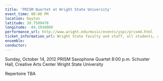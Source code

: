 ```yaml
---
title: 'PRISM Quartet at Wright State University'
event_time: 08:00 PM
location: Dayton
latitude: 39.7589478
longitude: -84.1916069
performance_url: http://www.wright.edu/music/events/yspc/prism4.html
ticket_information_url: Wright State faculty and staff, all students, and seniors: $10; Adults: $12
ensemble: 
conductor: 
---
```

Sunday, October 14, 2012 
PRISM Saxophone Quartet 
8:00 p.m. Schuster Hall, Creative Arts Center
Wright State University

Repertoire TBA